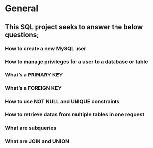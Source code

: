 # General
## This SQL project seeks to answer the below questions;
### How to create a new MySQL user
### How to manage privileges for a user to a database or table
### What’s a PRIMARY KEY
### What’s a FOREIGN KEY
### How to use NOT NULL and UNIQUE constraints
### How to retrieve datas from multiple tables in one request
### What are subqueries
### What are JOIN and UNION